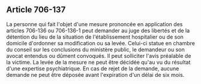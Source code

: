 Article 706-137
----
La personne qui fait l'objet d'une mesure prononcée en application des articles
706-136 ou 706-136-1 peut demander au juge des libertés et de la détention du
lieu de la situation de l'établissement hospitalier ou de son domicile
d'ordonner sa modification ou sa levée. Celui-ci statue en chambre du conseil
sur les conclusions du ministère public, le demandeur ou son avocat entendus ou
dûment convoqués. Il peut solliciter l'avis préalable de la victime. La levée de
la mesure ne peut être décidée qu'au vu du résultat d'une expertise
psychiatrique. En cas de rejet de la demande, aucune demande ne peut être
déposée avant l'expiration d'un délai de six mois.
